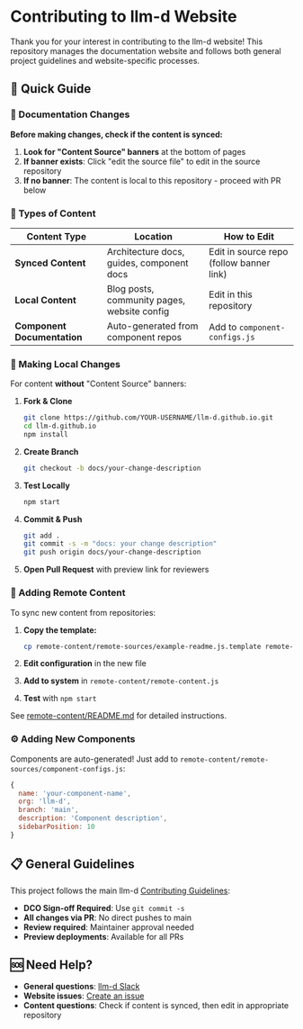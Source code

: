 # Contributing to llm-d Website

Thank you for your interest in contributing to the llm-d website! This repository manages the documentation website and follows both general project guidelines and website-specific processes.

## 🎯 Quick Guide

### 📝 Documentation Changes

**Before making changes, check if the content is synced:**

1. **Look for "Content Source" banners** at the bottom of pages
2. **If banner exists**: Click "edit the source file" to edit in the source repository
3. **If no banner**: The content is local to this repository - proceed with PR below

### 🔄 Types of Content

| Content Type | Location | How to Edit |
|--------------|----------|-------------|
| **Synced Content** | Architecture docs, guides, component docs | Edit in source repo (follow banner link) |
| **Local Content** | Blog posts, community pages, website config | Edit in this repository |
| **Component Documentation** | Auto-generated from component repos | Add to `component-configs.js` |

### 🚀 Making Local Changes

For content **without** "Content Source" banners:

1. **Fork & Clone**
   ```bash
   git clone https://github.com/YOUR-USERNAME/llm-d.github.io.git
   cd llm-d.github.io
   npm install
   ```

2. **Create Branch**
   ```bash
   git checkout -b docs/your-change-description
   ```

3. **Test Locally**
   ```bash
   npm start
   ```

4. **Commit & Push**
   ```bash
   git add .
   git commit -s -m "docs: your change description"
   git push origin docs/your-change-description
   ```

5. **Open Pull Request** with preview link for reviewers

### 🔧 Adding Remote Content

To sync new content from repositories:

1. **Copy the template:**
   ```bash
   cp remote-content/remote-sources/example-readme.js.template remote-content/remote-sources/my-content.js
   ```

2. **Edit configuration** in the new file

3. **Add to system** in `remote-content/remote-content.js`

4. **Test** with `npm start`

See [remote-content/README.md](remote-content/README.md) for detailed instructions.

### ⚙️ Adding New Components

Components are auto-generated! Just add to `remote-content/remote-sources/component-configs.js`:

```javascript
{
  name: 'your-component-name',
  org: 'llm-d',
  branch: 'main',
  description: 'Component description',
  sidebarPosition: 10
}
```

## 📋 General Guidelines

This project follows the main llm-d [Contributing Guidelines](https://github.com/llm-d/llm-d/blob/dev/CONTRIBUTING.md):

- **DCO Sign-off Required**: Use `git commit -s`
- **All changes via PR**: No direct pushes to main
- **Review required**: Maintainer approval needed
- **Preview deployments**: Available for all PRs

## 🆘 Need Help?

- **General questions**: [llm-d Slack](https://inviter.co/llm-d-slack)
- **Website issues**: [Create an issue](https://github.com/llm-d/llm-d.github.io/issues)
- **Content questions**: Check if content is synced, then edit in appropriate repository 